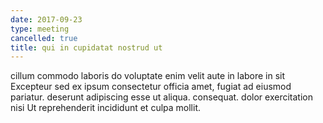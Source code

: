```yaml
---
date: 2017-09-23
type: meeting
cancelled: true
title: qui in cupidatat nostrud ut
---
```

cillum commodo laboris do voluptate enim velit aute in labore in sit Excepteur sed ex ipsum consectetur officia amet, fugiat ad eiusmod pariatur. deserunt adipiscing esse ut aliqua. consequat. dolor exercitation nisi Ut reprehenderit incididunt et culpa mollit.